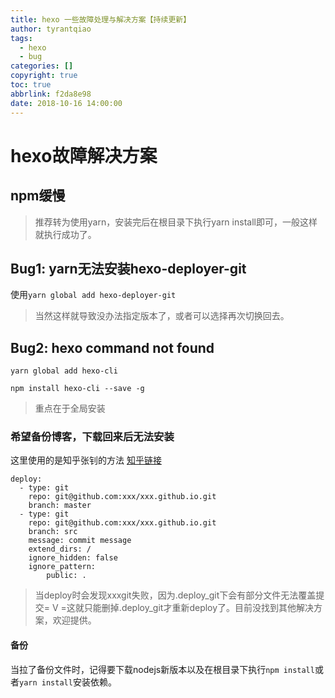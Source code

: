 ```yaml
---
title: hexo 一些故障处理与解决方案【持续更新】
author: tyrantqiao
tags:
  - hexo
  - bug
categories: []
copyright: true
toc: true
abbrlink: f2da8e98
date: 2018-10-16 14:00:00
---
```


# hexo故障解决方案

## npm缓慢

> 推荐转为使用yarn，安装完后在根目录下执行yarn install即可，一般这样就执行成功了。

## Bug1: yarn无法安装hexo-deployer-git

使用`yarn global add hexo-deployer-git`
> 当然这样就导致没办法指定版本了，或者可以选择再次切换回去。

## Bug2: hexo command not found

`yarn global add hexo-cli`

`npm install hexo-cli --save -g`
> 重点在于全局安装

### 希望备份博客，下载回来后无法安装

这里使用的是知乎张钊的方法
[知乎链接](https://www.zhihu.com/question/21193762)

```code
deploy:
  - type: git
    repo: git@github.com:xxx/xxx.github.io.git
    branch: master
  - type: git
    repo: git@github.com:xxx/xxx.github.io.git
    branch: src
    message: commit message
    extend_dirs: /
    ignore_hidden: false
    ignore_pattern:
        public: .
```

> 当deploy时会发现xxxgit失败，因为.deploy_git下会有部分文件无法覆盖提交= V =这就只能删掉.deploy_git才重新deploy了。目前没找到其他解决方案，欢迎提供。

#### 备份

当拉了备份文件时，记得要下载nodejs新版本以及在根目录下执行`npm install`或者`yarn install`安装依赖。